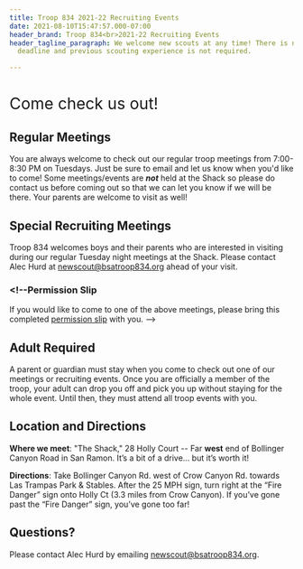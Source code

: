 ```yaml
---
title: Troop 834 2021-22 Recruiting Events
date: 2021-08-10T15:47:57.000-07:00
header_brand: Troop 834<br>2021-22 Recruiting Events
header_tagline_paragraph: We welcome new scouts at any time! There is no recruiting
  deadline and previous scouting experience is not required.

---
```

<h1 id="come-check-us-out" style="font-weight:normal;">Come check us out!</h1>

## Regular Meetings

You are always welcome to check out our regular troop meetings from 7:00-8:30
PM on Tuesdays. Just be sure to email and let us know when you'd like to come!
Some meetings/events are **_not_** held at the Shack so please do contact us before
coming out so that we can let you know if we will be there. Your parents are
welcome to visit as well!

## Special Recruiting Meetings

<!--This Fall/Winter, we also have **special meetings** planned for new boys to check out Troop 834:

* <span class=fade>Tuesday, November 9, 2021 @ 7PM... Scavenger Hunt - Get to know our scouts and have fun in our unique meeting space, "The Shack".</span>
* <span class=fade>Saturday, December 11, 2021 @ 1PM... Cub Scout Hike. Details to follow.</span>
* Tuesday, January 11, 2022 @ 7PM... Campfire — Is there a better way to bond than over a campfire?
  * Tuesday, January 11 is also Parent Night - Parents have questions and we have answers.  The Cubs will work with the Boy Scouts while leadership helps the adults learn what's next.

Can't make it or missed these dates?  Don't worry!  You can stop by our troop at any time.  Just email newscout@bsatroop834.org to let us know that you'd like to come by. -->

Troop 834 welcomes boys and their parents who are interested in visiting during our regular Tuesday night meetings at the Shack. Please contact Alec Hurd at newscout@bsatroop834.org ahead of your visit.

### <!--Permission Slip

If you would like to come to one of the above meetings, please bring this
completed [permission slip](/troop-recruiting-invite-2021-w-permission.pdf "Permission Slip") with you. -->

## Adult Required

A parent or guardian must stay when you come to check out one of our meetings or recruiting events.  Once you are officially a member of the troop, your adult can drop you off and pick you up without staying for the whole event.  Until then, they must attend all troop events with you.

## Location and Directions

**Where we meet**: "The Shack," 28 Holly Court -- Far **west** end of Bollinger
Canyon Road in San Ramon. It’s a bit of a drive… but it’s worth it!

**Directions**: Take Bollinger Canyon Rd. west of Crow Canyon Rd. towards Las Trampas Park & Stables. After the 25 MPH sign, turn right at the “Fire Danger” sign onto Holly Ct (3.3 miles from Crow Canyon). If you’ve gone past the “Fire Danger” sign, you’ve gone too far!

## Questions?

Please contact Alec Hurd by emailing newscout@bsatroop834.org.